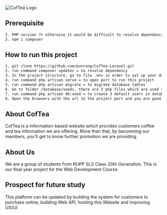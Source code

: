 ![CofTea Logo](public/icons/logo.png)

## Prerequisite

```bash
1. PHP version 7+ otherwise it would be difficult to resolve dependency
2. npm i composer
```

## How to run this project

```bash
1. git clone https://github.com/punrong/CofTea-Laravel.git
2. run command composer updatec = to resolve dependency
3. In the project structure, go to file .env in order to set up your database with the project
4. run command php artisan serve = to open port to run this project
5. run command php artisan migrate = to migrate database tables
6. Go to folder /database/seeds, there are 3 php files which are used to create 3 default users with the role of admin, assistance and user accordingly. Please check the file to see default email and password for each user.
7. run command php artisan db:seed = to create 3 default users in database table
8. Open the browsers with the url to the project port and you are good to go
```

## About CofTea

CofTea is a information-based website which provides customers coffee and tea information we are offering. More than that, by becomning our members, you'll get to know further promotion we are providing.

## About Us

We are a group of students from RUPP SLS Class 20th Generation. This is our final year project for the Web Development Course.

## Prospect for future study

This platform can be updated by building the system for customers to purchase online, building Web API, hosting this Website and improving UX/UI
